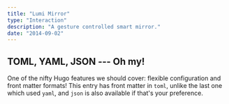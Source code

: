 ```yaml
---
title: "Lumi Mirror"
type: "Interaction"
description: "A gesture controlled smart mirror."
date: "2014-09-02"
---
```


TOML, YAML, JSON --- Oh my!
-------------------------

One of the nifty Hugo features we should cover: flexible configuration and front matter formats! This entry has front
matter in `toml`, unlike the last one which used `yaml`, and `json` is also available if that's your preference.

